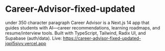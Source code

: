 # Career-Advisor-fixed-updated
under 350 character paragraph  Career Advisor is a Next.js 14 app that guides students with AI—career recommendations, learning roadmaps, and resume/interview tools. Built with TypeScript, Tailwind, Radix UI, and Supabase (auth/data). Live: https://career-advisor-fixed-updated-jqpl5sjvv.vercel.app
